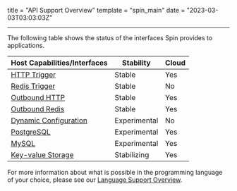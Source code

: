 title = "API Support Overview"
template = "spin_main"
date = "2023-03-03T03:03:03Z"

---

The following table shows the status of the interfaces Spin provides to applications.

| Host Capabilities/Interfaces           | Stability  |    Cloud    |
|----------------------------------------|----------|-------|
| [HTTP Trigger](https://developer.fermyon.com/spin/http-trigger)                          | Stable   | Yes   |
| [Redis Trigger](https://developer.fermyon.com/spin/redis-trigger)                         | Stable   | No  |
| [Outbound HTTP](https://developer.fermyon.com/spin/http-outbound)                          | Stable   | Yes   |
| [Outbound Redis](https://developer.fermyon.com/spin/redis-outbound)                         | Stable  | Yes   |
| [Dynamic Configuration](https://developer.fermyon.com/spin/dynamic-configuration)                         | Experimental | No |
| [PostgreSQL](https://developer.fermyon.com/spin/rdbms-storage)                             | Experimental | Yes |
| [MySQL](https://developer.fermyon.com/spin/rdbms-storage)                                  | Experimental | Yes |
| [Key-value Storage](https://developer.fermyon.com/spin/kv-store-api-guide)                      | Stabilizing | Yes |

For more information about what is possible in the programming language of your choice, please see our [Language Support Overview](https://developer.fermyon.com/spin/language-support-overview).
